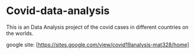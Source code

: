 # Covid-data-analysis

This is an Data Analysis project of the covid cases in different countries on the worlds.

google site: [https://sites.google.com/view/covid19analysis-mat328/home]


